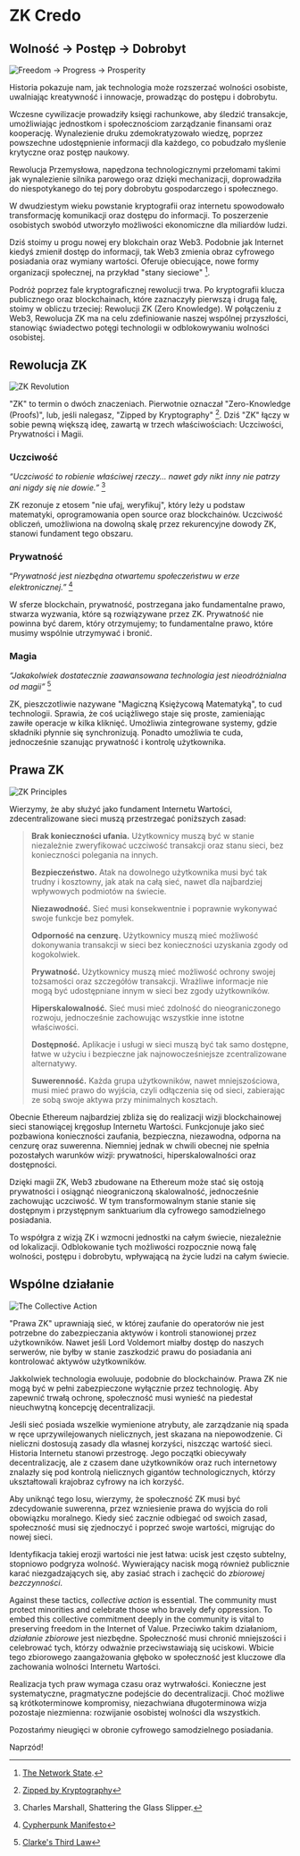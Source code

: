 # ZK Credo

## Wolność → Postęp → Dobrobyt

![Freedom → Progress → Prosperity](freedom-progress-prosperity.jpeg)

Historia pokazuje nam, jak technologia może rozszerzać wolności osobiste, uwalniając kreatywność i innowacje, prowadząc do postępu i dobrobytu.

Wczesne cywilizacje prowadziły księgi rachunkowe, aby śledzić transakcje, umożliwiając jednostkom i społecznościom zarządzanie finansami oraz kooperację. Wynalezienie druku zdemokratyzowało wiedzę, poprzez powszechne udostępnienie informacji dla każdego, co pobudzało myślenie krytyczne oraz postęp naukowy.

Rewolucja Przemysłowa, napędzona technologicznymi przełomami takimi jak wynalezienie silnika parowego oraz dzięki mechanizacji, doprowadziła do niespotykanego do tej pory dobrobytu gospodarczego i społecznego.

W dwudziestym wieku powstanie kryptografii oraz internetu spowodowało transformację komunikacji oraz dostępu do informacji. To poszerzenie osobistych swobód utworzyło możliwości ekonomiczne dla miliardów ludzi.

Dziś stoimy u progu nowej ery blokchain oraz Web3. Podobnie jak Internet kiedyś zmienił dostęp do informacji, tak Web3 zmienia obraz cyfrowego posiadania oraz wymiany wartości. Oferuje obiecujące, nowe formy organizacji społecznej, na przykład "stany sieciowe" [^1].

Podróż poprzez fale kryptograficznej rewolucji trwa. Po kryptografii klucza publicznego oraz blockchainach, które zaznaczyły pierwszą i drugą falę, stoimy w obliczu trzeciej: Rewolucji ZK (Zero Knowledge). W połączeniu z Web3, Rewolucja ZK ma na celu zdefiniowanie naszej wspólnej przyszłości, stanowiąc świadectwo potęgi technologii w odblokowywaniu wolności osobistej.

## Rewolucja ZK

![ZK Revolution](zk-revolution.jpeg)

"ZK" to termin o dwóch znaczeniach. Pierwotnie oznaczał "Zero-Knowledge (Proofs)", lub, jeśli nalegasz, "Zipped by Kryptography" [^2]. Dziś "ZK" łączy w sobie pewną większą ideę, zawartą w trzech właściwościach: Uczciwości, Prywatności i Magii.

### Uczciwość

*“Uczciwość to robienie właściwej rzeczy... nawet gdy nikt inny nie patrzy ani nigdy się nie dowie.”* [^3]

ZK rezonuje z etosem "nie ufaj, weryfikuj", który leży u podstaw matematyki, oprogramowania open source oraz blockchainów. Uczciwość obliczeń, umożliwiona na dowolną skalę przez rekurencyjne dowody ZK, stanowi fundament tego obszaru.

### Prywatność

“*Prywatność jest niezbędna otwartemu społeczeństwu w erze elektronicznej.”* [^4]

W sferze blockchain, prywatność, postrzegana jako fundamentalne prawo, stwarza wyzwania, które są rozwiązywane przez ZK. Prywatność nie powinna być darem, który otrzymujemy; to fundamentalne prawo, które musimy wspólnie utrzymywać i bronić.

### Magia

*“Jakakolwiek dostatecznie zaawansowana technologia jest nieodróżnialna od magii”* [^5]

ZK, pieszczotliwie nazywane "Magiczną Księżycową Matematyką", to cud technologii. Sprawia, że coś uciążliwego staje się proste, zamieniając zawiłe operacje w kilka kliknięć. Umożliwia zintegrowane systemy, gdzie składniki płynnie się synchronizują. Ponadto umożliwia te cuda, jednocześnie szanując prywatność i kontrolę użytkownika.

## Prawa ZK

![ZK Principles](zk-principles.jpeg)

Wierzymy, że aby służyć jako fundament Internetu Wartości, zdecentralizowane sieci muszą przestrzegać poniższych zasad:

> **Brak konieczności ufania.** Użytkownicy muszą być w stanie niezależnie zweryfikować uczciwość transakcji oraz stanu sieci, bez konieczności polegania na innych.
> 
> **Bezpieczeństwo.** Atak na dowolnego użytkownika musi być tak trudny i kosztowny, jak atak na całą sieć, nawet dla najbardziej wpływowych podmiotów na świecie.
> 
> **Niezawodność.**  Sieć musi konsekwentnie i poprawnie wykonywać swoje funkcje bez pomyłek.
> 
> **Odporność na cenzurę.** Użytkownicy muszą mieć możliwość dokonywania transakcji w sieci bez konieczności uzyskania zgody od kogokolwiek.
> 
> **Prywatność.** Użytkownicy muszą mieć możliwość ochrony swojej tożsamości oraz szczegółów transakcji. Wrażliwe informacje nie mogą być udostępniane innym w sieci bez zgody użytkowników.
> 
> **Hiperskalowalność.** Sieć musi mieć zdolność do nieograniczonego rozwoju, jednocześnie zachowując wszystkie inne istotne właściwości.
> 
> **Dostępność.** Aplikacje i usługi w sieci muszą być tak samo dostępne, łatwe w użyciu i bezpieczne jak najnowocześniejsze zcentralizowane alternatywy.
> 
> **Suwerenność.** Każda grupa użytkowników, nawet mniejszościowa, musi mieć prawo do wyjścia, czyli odłączenia się od sieci, zabierając ze sobą swoje aktywa przy minimalnych kosztach.

Obecnie Ethereum najbardziej zbliża się do realizacji wizji blockchainowej sieci stanowiącej kręgosłup Internetu Wartości. Funkcjonuje jako sieć pozbawiona konieczności zaufania, bezpieczna, niezawodna, odporna na cenzurę oraz suwerenna. Niemniej jednak w chwili obecnej nie spełnia pozostałych warunków wizji: prywatności, hiperskalowalności oraz dostępności.

Dzięki magii ZK, Web3 zbudowane na Ethereum może stać się ostoją prywatności i osiągnąć nieograniczoną skalowalność, jednocześnie zachowując uczciwość. W tym transformowalnym stanie stanie się dostępnym i przystępnym sanktuarium dla cyfrowego samodzielnego posiadania.

To współgra z wizją ZK i wzmocni jednostki na całym świecie, niezależnie od lokalizacji. Odblokowanie tych możliwości rozpocznie nową falę wolności, postępu i dobrobytu, wpływającą na życie ludzi na całym świecie.

## Wspólne działanie

![The Collective Action](the-collective-action.jpeg)

"Prawa ZK" uprawniają sieć, w której zaufanie do operatorów nie jest potrzebne do zabezpieczania aktywów i kontroli stanowionej przez użytkowników. Nawet jeśli Lord Voldemort miałby dostęp do naszych serwerów, nie byłby w stanie zaszkodzić prawu do posiadania ani kontrolować aktywów użytkowników.

Jakkolwiek technologia ewoluuje, podobnie do blockchainów. Prawa ZK nie mogą być w pełni zabezpieczone wyłącznie przez technologię. Aby zapewnić trwałą ochronę, społeczność musi wynieść na piedestał nieuchwytną koncepcję decentralizacji.

Jeśli sieć posiada wszelkie wymienione atrybuty, ale zarządzanie nią spada w ręce uprzywilejowanych nielicznych, jest skazana na niepowodzenie. Ci nieliczni dostosują zasady dla własnej korzyści, niszcząc wartość sieci. Historia Internetu stanowi przestrogę. Jego początki obiecywały decentralizację, ale z czasem dane użytkowników oraz ruch internetowy znalazły się pod kontrolą nielicznych gigantów technologicznych, którzy ukształtowali krajobraz cyfrowy na ich korzyść.

Aby uniknąć tego losu, wierzymy, że społeczność ZK musi być zdecydowanie suwerenna, przez wzniesienie prawa do wyjścia do roli obowiązku moralnego. Kiedy sieć zacznie odbiegać od swoich zasad, społeczność musi się zjednoczyć i poprzeć swoje wartości, migrując do nowej sieci.

Identyfikacja takiej erozji wartości nie jest łatwa: ucisk jest często subtelny, stopniowo podgryza wolność. Wywierający nacisk mogą również publicznie karać niezgadzających się, aby zasiać strach i zachęcić do *zbiorowej bezczynności*.

Against these tactics, *collective action* is essential. The community must protect minorities and celebrate those who bravely defy oppression. To embed this collective commitment deeply in the community is vital to preserving freedom in the Internet of Value.
Przeciwko takim działaniom, *działanie zbiorowe* jest niezbędne. Społeczność musi chronić mniejszości i celebrować tych, którzy odważnie przeciwstawiają się uciskowi. Wbicie tego zbiorowego zaangażowania głęboko w społeczność jest kluczowe dla zachowania wolności Internetu Wartości.

Realizacja tych praw wymaga czasu oraz wytrwałości. Konieczne jest systematyczne, pragmatyczne podejście do decentralizacji. Choć możliwe są krótkoterminowe kompromisy, niezachwiana długoterminowa wizja pozostaje niezmienna: rozwijanie osobistej wolności dla wszystkich.

Pozostańmy nieugięci w obronie cyfrowego samodzielnego posiadania.

Naprzód!

[^1]: [The Network State](https://thenetworkstate.com/the-network-state-in-one-sentence).
[^2]: [Zipped by Kryptography](https://twitter.com/vitalikbuterin/status/1309298689156866048)
[^3]: Charles Marshall, Shattering the Glass Slipper.
[^4]: [Cypherpunk Manifesto](https://nakamotoinstitute.org/static/docs/cypherpunk-manifesto.txt)
[^5]: [Clarke's Third Law](https://en.wikipedia.org/wiki/Clarke%27s_three_laws)
